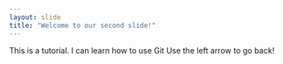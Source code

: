 ```yaml
---
layout: slide
title: "Welcome to our second slide!"
---
```

This is a tutorial. I can learn how to use Git
Use the left arrow to go back!
